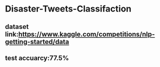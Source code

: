 # Disaster-Tweets-Classifaction

## dataset link:https://www.kaggle.com/competitions/nlp-getting-started/data
## test accuarcy:77.5%
